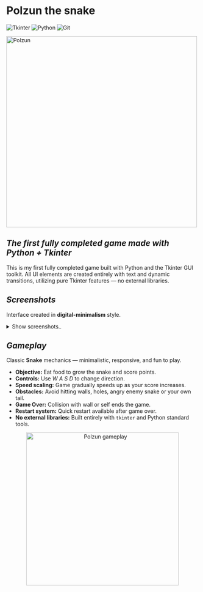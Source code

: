 # **Polzun the snake**


![Tkinter](https://img.shields.io/badge/-Tkinter-000000?style=flat-square&logo=) ![Python](https://img.shields.io/badge/-Python-3776AB?logo=python&logoColor=white) ![Git](https://img.shields.io/badge/-Git-F05032?logo=git&logoColor=white)

<img src="https://github.com/user-attachments/assets/68f5bd80-42ed-41e6-ac98-776ff5a108e6" alt="Polzun" width="500"/>

## *The first fully completed game made with Python + Tkinter*

This is my first fully completed game built with Python and the Tkinter GUI toolkit.
All UI elements are created entirely with text and dynamic transitions, utilizing pure Tkinter features — no external libraries.

## *Screenshots*

Interface created in **digital-minimalism** style.

<details>
  <summary>Show screenshots..</summary>
  <p align="center">
<img width="250" alt="image" src="https://github.com/user-attachments/assets/7015921b-9cf4-46e8-932f-79202cb26804" />

<img width="250"  alt="image" src="https://github.com/user-attachments/assets/2a181f10-b032-4358-867c-09471bd702d6" />
</p>
</details>

## *Gameplay*

Classic **Snake** mechanics — minimalistic, responsive, and fun to play.

- **Objective:** Eat food to grow the snake and score points.
- **Controls:** Use *W A S D* to change direction.
- **Speed scaling:** Game gradually speeds up as your score increases.
- **Obstacles:** Avoid hitting walls, holes, angry enemy snake or your own tail.
- **Game Over:** Collision with wall or self ends the game.
- **Restart system:** Quick restart available after game over.
- **No external libraries:** Built entirely with `tkinter` and Python standard tools.

<p align="center">
  <img src="https://github.com/user-attachments/assets/783f3a7b-8007-42fa-87cc-77584cdd5be7" alt="Polzun gameplay" width="400"/>
</p>
